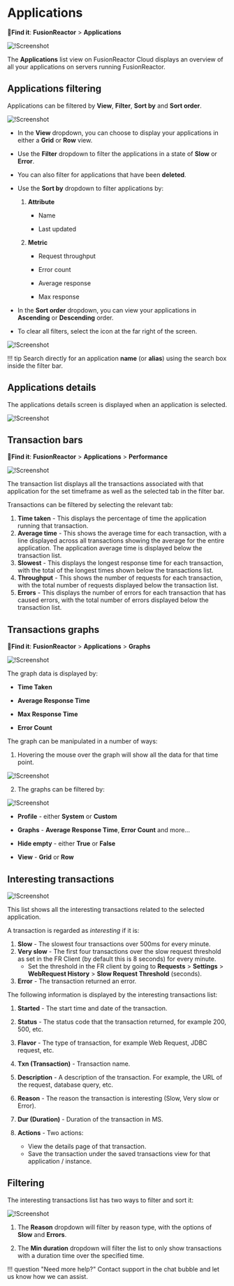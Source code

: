 # Applications

🔎**Find it**: **FusionReactor** > **Applications**

![!Screenshot](../../Data-insights/Features/images/Applications/app.png)

The **Applications** list view on FusionReactor Cloud displays an overview of all your applications on servers running FusionReactor.

## Applications filtering

Applications can be filtered by **View**, **Filter**, **Sort by** and **Sort order**.

![!Screenshot](../../Data-insights/Features/images/Applications/appfil.png)

* In the **View** dropdown, you can choose to display your applications in either a **Grid** or **Row** view. 

* Use the **Filter** dropdown to filter the applications in a state of **Slow** or **Error**. 

* You can also filter for applications that have been **deleted**. 

* Use the **Sort by** dropdown to filter applications by:

    1. **Attribute** 

        * Name

        * Last updated

    2. **Metric**
        * Request throughput
        * Error count
        * Average response

        * Max response

* In the **Sort order** dropdown, you can view your applications in **Ascending** or **Descending** order.

* To clear all filters, select the icon at the far right of the screen.

![!Screenshot](../../Data-insights/Features/images/Applications/clear.png)

!!! tip
    Search directly for an application **name** (or **alias**) using the search box inside the filter bar.


## Applications details 

The applications details screen is displayed when an application is selected.

![!Screenshot](../../Data-insights/Features/images/Applications/appopen.png)

## Transaction bars

🔎**Find it**: **FusionReactor** > **Applications** > **Performance**

![!Screenshot](../../Data-insights/Features/images/Applications/transops.png)

The transaction list displays all the transactions associated with that application for the set timeframe as well as the selected tab in the filter bar. 

Transactions can be filtered by selecting the relevant tab:

1. **Time taken** - This displays the percentage of time the application running that transaction.
2. **Average time** - This shows the average time for each transaction, with a line displayed across all transactions showing the average for the entire application. The application average time is displayed below the transaction list.
3. **Slowest** - This displays the longest response time for each transaction, with the total of the longest times shown below the transactions list.
4. **Throughput** - This shows the number of requests for each transaction, with the total number of requests displayed below the transaction list.
5. **Errors** - This displays the number of errors for each transaction that has caused errors, with the total number of errors displayed below the transaction list.

## Transactions graphs

🔎**Find it**: **FusionReactor** > **Applications** > **Graphs**


![!Screenshot](../../Data-insights/Features/images/Applications/graphs.png)

The graph data is displayed by:

* **Time Taken**

* **Average Response Time**

* **Max Response Time**

* **Error Count**


The graph can be manipulated in a number of ways:

1. Hovering the mouse over the graph will show all the data for that time point. 

![!Screenshot](../../Data-insights/Features/images/Applications/detgraph.png)

2. The graphs can be filtered by:

![!Screenshot](../../Data-insights/Features/images/Applications/graphdd.png)

* **Profile** - either **System** or **Custom**

* **Graphs**  - **Average Response Time**, **Error Count** and more...

* **Hide empty** - either **True** or **False**

* **View** - **Grid** or **Row**







## **Interesting transactions**

![!Screenshot](../../Data-insights/Features/images/Applications/inttrans.png)

This list shows all the interesting transactions related to the selected application. 

A transaction is regarded as *interesting* if it is:
 
1. **Slow** - The slowest four transactions over 500ms for every minute.
2. **Very slow** - The first four transactions over the slow request threshold as set in the FR Client (by default this is 8 seconds) for every minute.
    * Set the threshold in the FR client by going to **Requests** > **Settings** > **WebRequest History** > **Slow Request Threshold** (seconds).
3. **Error** - The transaction returned an error.

The following information is displayed by the interesting transactions list:

1. **Started** - The start time and date of the transaction.
2. **Status** - The status code that the transaction returned, for example 200, 500, etc.
3. **Flavor** - The type of transaction, for example Web Request, JDBC request, etc.
4. **Txn (Transaction)** - Transaction name.
5. **Description** - A description of the transaction. For example, the URL of the request, database query, etc.
6. **Reason** - The reason the transaction is interesting (Slow, Very slow or Error).
7. **Dur (Duration)** - Duration of the transaction in MS.
8. **Actions** - Two actions:

    * View the details page of that transaction.
    * Save the transaction under the saved transactions view for that application / instance.

## Filtering

The interesting transactions list has two ways to filter and sort it:

![!Screenshot](../../Data-insights/Features/images/Applications/inttransfil.png)

1. The **Reason** dropdown will filter by reason type, with the options of **Slow** and **Errors**.

2. The **Min duration** dropdown will filter the list to only show transactions with a duration time over the specified time.
 
!!! question "Need more help?"
    Contact support in the chat bubble and let us know how we can assist.